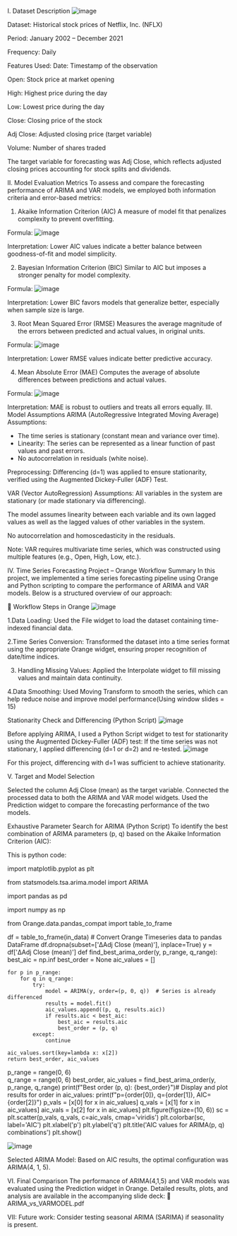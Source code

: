 I. Dataset Description
![image](https://github.com/user-attachments/assets/27db9178-737b-4139-92e8-b0dee2376969)

Dataset: Historical stock prices of Netflix, Inc. (NFLX)

Period: January 2002 – December 2021

Frequency: Daily

Features Used:
Date: Timestamp of the observation

Open: Stock price at market opening

High: Highest price during the day

Low: Lowest price during the day

Close: Closing price of the stock

Adj Close: Adjusted closing price (target variable)

Volume: Number of shares traded

The target variable for forecasting was Adj Close, which reflects adjusted closing prices accounting for stock splits and dividends.

II. Model Evaluation Metrics
To assess and compare the forecasting performance of ARIMA and VAR models, we employed both information criteria and error-based metrics:

1. Akaike Information Criterion (AIC)
A measure of model fit that penalizes complexity to prevent overfitting.

Formula:
![image](https://github.com/user-attachments/assets/d11c877a-2f0e-455b-b01d-bc19388b2ae8)

Interpretation: Lower AIC values indicate a better balance between goodness-of-fit and model simplicity.

2. Bayesian Information Criterion (BIC)
Similar to AIC but imposes a stronger penalty for model complexity.

Formula:
![image](https://github.com/user-attachments/assets/6e8b233d-4145-49d9-ad16-f135c0e652f5)

Interpretation: Lower BIC favors models that generalize better, especially when sample size is large.

3. Root Mean Squared Error (RMSE)
Measures the average magnitude of the errors between predicted and actual values, in original units.

Formula:
![image](https://github.com/user-attachments/assets/2a070ae7-8da6-4361-90aa-d32aa50ed22d)

Interpretation: Lower RMSE values indicate better predictive accuracy.

4. Mean Absolute Error (MAE)
Computes the average of absolute differences between predictions and actual values.

Formula:
![image](https://github.com/user-attachments/assets/7c02e0db-18dd-4f2d-a868-a3db6ece3b8e)


Interpretation: MAE is robust to outliers and treats all errors equally.
III. Model Assumptions
ARIMA (AutoRegressive Integrated Moving Average)
Assumptions:
+ The time series is stationary (constant mean and variance over time).
+ Linearity: The series can be represented as a linear function of past values and past errors.
+ No autocorrelation in residuals (white noise).

Preprocessing:
Differencing (d=1) was applied to ensure stationarity, verified using the Augmented Dickey-Fuller (ADF) Test.

VAR (Vector AutoRegression)
Assumptions:
All variables in the system are stationary (or made stationary via differencing).

The model assumes linearity between each variable and its own lagged values as well as the lagged values of other variables in the system.

No autocorrelation and homoscedasticity in the residuals.

Note: VAR requires multivariate time series, which was constructed using multiple features (e.g., Open, High, Low, etc.).

IV. Time Series Forecasting Project – Orange Workflow Summary
In this project, we implemented a time series forecasting pipeline using Orange and Python scripting to compare the performance of ARIMA and VAR models. Below is a structured overview of our approach:

🔧 Workflow Steps in Orange
![image](https://github.com/user-attachments/assets/ea566c3c-db91-456e-b7aa-0ec6afc60e70)

1.Data Loading: Used the File widget to load the dataset containing time-indexed financial data.

2.Time Series Conversion: Transformed the dataset into a time series format using the appropriate Orange widget, ensuring proper recognition of date/time indices.

3. Handling Missing Values: Applied the Interpolate widget to fill missing values and maintain data continuity.

4.Data Smoothing: Used Moving Transform to smooth the series, which can help reduce noise and improve model performance(Using window slides = 15)

Stationarity Check and Differencing (Python Script)
![image](https://github.com/user-attachments/assets/e7d6a714-53a5-4eb7-82fd-6cef49444ccc)

Before applying ARIMA, I used a Python Script widget to test for stationarity using the Augmented Dickey-Fuller (ADF) test:
If the time series was not stationary, I applied differencing (d=1 or d=2) and re-tested.
![image](https://github.com/user-attachments/assets/af97878c-88cf-455c-8e85-8d95aa81c607)

For this project, differencing with d=1 was sufficient to achieve stationarity.

V. Target and Model Selection

Selected the column Adj Close (mean) as the target variable.
Connected the processed data to both the ARIMA and VAR model widgets.
Used the Prediction widget to compare the forecasting performance of the two models.

Exhaustive Parameter Search for ARIMA (Python Script)
To identify the best combination of ARIMA parameters (p, q) based on the Akaike Information Criterion (AIC):

This is python code: 

import matplotlib.pyplot as plt

from statsmodels.tsa.arima.model import ARIMA

import pandas as pd

import numpy as np

from Orange.data.pandas_compat import table_to_frame

df = table_to_frame(in_data) # Convert Orange Timeseries data to pandas DataFrame
df.dropna(subset=['ΔAdj Close (mean)'], inplace=True)
y = df['ΔAdj Close (mean)']
def find_best_arima_order(y, p_range, q_range):
    best_aic = np.inf
    best_order = None
    aic_values = []

    for p in p_range:
        for q in q_range:
            try:
                model = ARIMA(y, order=(p, 0, q))  # Series is already differenced
                results = model.fit()
                aic_values.append((p, q, results.aic))
                if results.aic < best_aic:
                    best_aic = results.aic
                    best_order = (p, q)
            except:
                continue

    aic_values.sort(key=lambda x: x[2])
    return best_order, aic_values
p_range = range(0, 6)  
q_range = range(0, 6)
best_order, aic_values = find_best_arima_order(y, p_range, q_range)
print(f"Best order (p, q): {best_order}")# Display and plot results
for order in aic_values:
    print(f"p={order[0]}, q={order[1]}, AIC={order[2]}")
p_vals = [x[0] for x in aic_values]
q_vals = [x[1] for x in aic_values]
aic_vals = [x[2] for x in aic_values]
plt.figure(figsize=(10, 6))
sc = plt.scatter(p_vals, q_vals, c=aic_vals, cmap='viridis')
plt.colorbar(sc, label='AIC')
plt.xlabel('p')
plt.ylabel('q')
plt.title('AIC values for ARIMA(p, q) combinations')
plt.show()

![image](https://github.com/user-attachments/assets/30294912-462d-4264-a083-f6105f972722)


Selected ARIMA Model: Based on AIC results, the optimal configuration was ARIMA(4, 1, 5).

VI. Final Comparison
The performance of ARIMA(4,1,5) and VAR models was evaluated using the Prediction widget in Orange. Detailed results, plots, and analysis are available in the accompanying slide deck:
 📄 ARIMA_vs_VARMODEL.pdf

VII: Future work:  Consider testing seasonal ARIMA (SARIMA) if seasonality is present.
